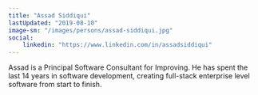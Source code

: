 ```yaml
---
title: "Assad Siddiqui"
lastUpdated: "2019-08-10"
image-sm: "/images/persons/assad-siddiqui.jpg"
social:
    linkedin: "https://www.linkedin.com/in/assadsiddiqui"    
---
```


Assad is a Principal Software Consultant for Improving. He has spent the last 14 years in software development, creating full-stack enterprise level software from start to finish.